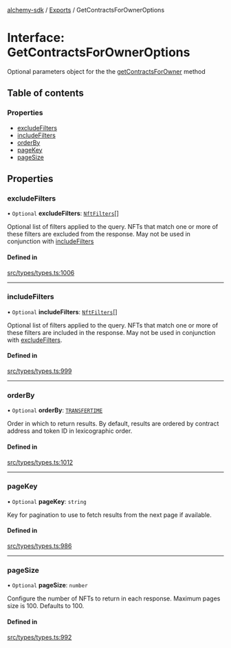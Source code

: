 [alchemy-sdk](../README.md) / [Exports](../modules.md) / GetContractsForOwnerOptions

# Interface: GetContractsForOwnerOptions

Optional parameters object for the the [getContractsForOwner](../classes/NftNamespace.md#getcontractsforowner) method

## Table of contents

### Properties

- [excludeFilters](GetContractsForOwnerOptions.md#excludefilters)
- [includeFilters](GetContractsForOwnerOptions.md#includefilters)
- [orderBy](GetContractsForOwnerOptions.md#orderby)
- [pageKey](GetContractsForOwnerOptions.md#pagekey)
- [pageSize](GetContractsForOwnerOptions.md#pagesize)

## Properties

### excludeFilters

• `Optional` **excludeFilters**: [`NftFilters`](../enums/NftFilters.md)[]

Optional list of filters applied to the query. NFTs that match one or more
of these filters are excluded from the response. May not be used in
conjunction with [includeFilters](GetContractsForOwnerOptions.md#includefilters)

#### Defined in

[src/types/types.ts:1006](https://github.com/alchemyplatform/alchemy-sdk-js/blob/80b6e91/src/types/types.ts#L1006)

___

### includeFilters

• `Optional` **includeFilters**: [`NftFilters`](../enums/NftFilters.md)[]

Optional list of filters applied to the query. NFTs that match one or more
of these filters are included in the response. May not be used in
conjunction with [excludeFilters](GetContractsForOwnerOptions.md#excludefilters).

#### Defined in

[src/types/types.ts:999](https://github.com/alchemyplatform/alchemy-sdk-js/blob/80b6e91/src/types/types.ts#L999)

___

### orderBy

• `Optional` **orderBy**: [`TRANSFERTIME`](../enums/NftOrdering.md#transfertime)

Order in which to return results. By default, results are ordered by
contract address and token ID in lexicographic order.

#### Defined in

[src/types/types.ts:1012](https://github.com/alchemyplatform/alchemy-sdk-js/blob/80b6e91/src/types/types.ts#L1012)

___

### pageKey

• `Optional` **pageKey**: `string`

Key for pagination to use to fetch results from the next page if available.

#### Defined in

[src/types/types.ts:986](https://github.com/alchemyplatform/alchemy-sdk-js/blob/80b6e91/src/types/types.ts#L986)

___

### pageSize

• `Optional` **pageSize**: `number`

Configure the number of NFTs to return in each response. Maximum pages size
is 100. Defaults to 100.

#### Defined in

[src/types/types.ts:992](https://github.com/alchemyplatform/alchemy-sdk-js/blob/80b6e91/src/types/types.ts#L992)
